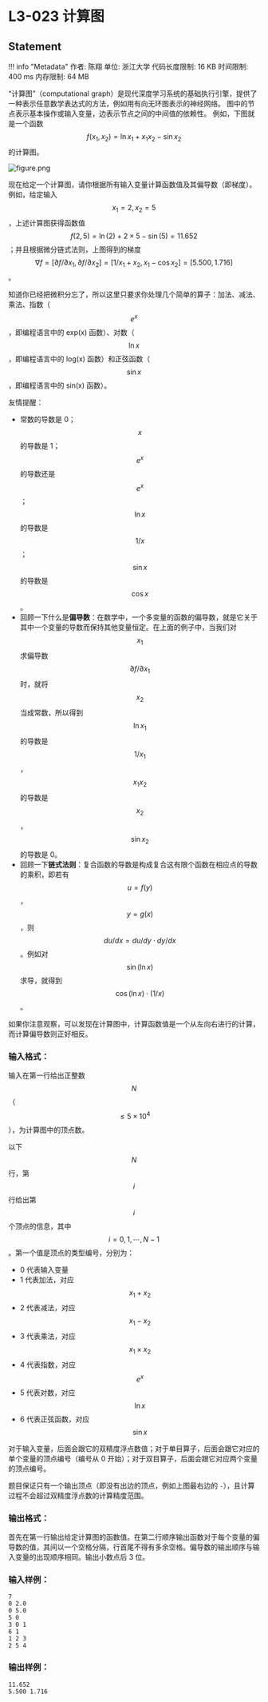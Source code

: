 
# L3-023 计算图

## Statement

!!! info "Metadata"
    作者: 陈翔
    单位: 浙江大学
    代码长度限制: 16 KB
    时间限制: 400 ms
    内存限制: 64 MB

“计算图”（computational graph）是现代深度学习系统的基础执行引擎，提供了一种表示任意数学表达式的方法，例如用有向无环图表示的神经网络。 图中的节点表示基本操作或输入变量，边表示节点之间的中间值的依赖性。 例如，下图就是一个函数
$$f(x_1,x_2)=\ln x_1 + x_1 x_2 - \sin x_2$$
的计算图。


![figure.png](~/f1986194-8842-45d2-8ae8-5a4eb42752da.png)


现在给定一个计算图，请你根据所有输入变量计算函数值及其偏导数（即梯度）。 例如，给定输入$$ x_1 = 2, x_2 = 5 $$，上述计算图获得函数值 $$ f(2,5)=\ln (2) + 2\times 5 - \sin (5) = 11.652$$；并且根据微分链式法则，上图得到的梯度 $$\nabla f = [\partial f / \partial x_1 , \partial f / \partial x_2 ] =   [ 1/x_1 + x_2 , x_1 - \cos x_2] = [5.500,1.716]$$。

知道你已经把微积分忘了，所以这里只要求你处理几个简单的算子：加法、减法、乘法、指数（$$e^x$$，即编程语言中的 exp(x) 函数）、对数（$$\ln x$$，即编程语言中的 log(x) 函数）和正弦函数（$$\sin x$$，即编程语言中的 sin(x) 函数）。

友情提醒：

- 常数的导数是 0；$$x$$ 的导数是 1；$$e^x$$ 的导数还是 $$e^x$$；$$\ln x$$ 的导数是 $$1/x$$；$$\sin x$$ 的导数是 $$\cos x$$。
- 回顾一下什么是**偏导数**：在数学中，一个多变量的函数的偏导数，就是它关于其中一个变量的导数而保持其他变量恒定。在上面的例子中，当我们对 $$x_1$$ 求偏导数 $$\partial f / \partial x_1$$ 时，就将 $$x_2$$ 当成常数，所以得到 $$\ln x_1$$ 的导数是 $$1/x_1$$，$$x_1 x_2$$ 的导数是 $$x_2$$，$$\sin x_2$$ 的导数是 0。
- 回顾一下**链式法则**：复合函数的导数是构成复合这有限个函数在相应点的导数的乘积，即若有 $$u=f(y)$$，$$y=g(x)$$，则 $$du/dx = du/dy \cdot dy/dx$$。例如对 $$\sin (\ln x)$$ 求导，就得到 $$\cos (\ln x) \cdot (1/x)$$。

如果你注意观察，可以发现在计算图中，计算函数值是一个从左向右进行的计算，而计算偏导数则正好相反。

### 输入格式：

输入在第一行给出正整数 $$N$$（$$\le 5\times 10^4$$），为计算图中的顶点数。

以下 $$N$$ 行，第 $$i$$ 行给出第 $$i$$ 个顶点的信息，其中 $$i=0, 1, \cdots , N-1$$。第一个值是顶点的类型编号，分别为：

- 0 代表输入变量
- 1 代表加法，对应 $$x_1 + x_2$$
- 2 代表减法，对应 $$x_1 - x_2$$
- 3 代表乘法，对应 $$x_1 \times x_2$$
- 4 代表指数，对应 $$e^x$$
- 5 代表对数，对应 $$\ln x$$
- 6 代表正弦函数，对应 $$\sin x$$

对于输入变量，后面会跟它的双精度浮点数值；对于单目算子，后面会跟它对应的单个变量的顶点编号（编号从 0 开始）；对于双目算子，后面会跟它对应两个变量的顶点编号。

题目保证只有一个输出顶点（即没有出边的顶点，例如上图最右边的 `-`），且计算过程不会超过双精度浮点数的计算精度范围。

### 输出格式：

首先在第一行输出给定计算图的函数值。在第二行顺序输出函数对于每个变量的偏导数的值，其间以一个空格分隔，行首尾不得有多余空格。偏导数的输出顺序与输入变量的出现顺序相同。输出小数点后 3 位。

### 输入样例：
```plaintext
7
0 2.0
0 5.0
5 0
3 0 1
6 1
1 2 3
2 5 4
```

### 输出样例：
```plaintext
11.652
5.500 1.716
```


